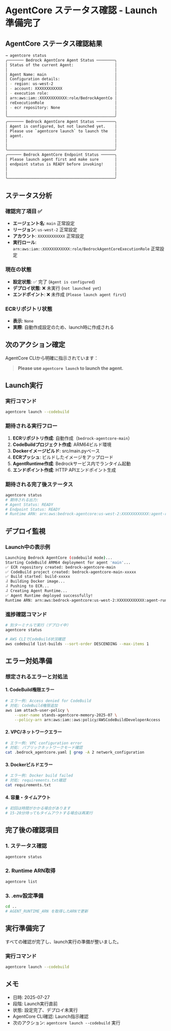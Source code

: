 # AgentCore ステータス確認 - Launch準備完了

## AgentCore ステータス確認結果

```bash
→ agentcore status
╭─────── Bedrock AgentCore Agent Status ────────╮
│ Status of the current Agent:                  │
│                                               │
│ Agent Name: main                              │
│ Configuration details:                        │
│ - region: us-west-2                           │
│ - account: XXXXXXXXXXXX                       │
│ - execution role:                             │
│ arn:aws:iam::XXXXXXXXXXXX:role/BedrockAgentCo │
│ reExecutionRole                               │
│ - ecr repository: None                        │
│                                               │
╰───────────────────────────────────────────────╯
╭─────── Bedrock AgentCore Agent Status ────────╮
│ Agent is configured, but not launched yet.    │
│ Please use `agentcore launch` to launch the   │
│ agent.                                        │
│                                               │
│                                               │
╰───────────────────────────────────────────────╯
╭────── Bedrock AgentCore Endpoint Status ──────╮
│ Please launch agent first and make sure       │
│ endpoint status is READY before invoking!     │
│                                               │
│                                               │
╰───────────────────────────────────────────────╯
```

## ステータス分析

### 確認完了項目 ✅
- **エージェント名**: `main` 正常設定
- **リージョン**: `us-west-2` 正常設定
- **アカウント**: `XXXXXXXXXXXX` 正常設定
- **実行ロール**: `arn:aws:iam::XXXXXXXXXXXX:role/BedrockAgentCoreExecutionRole` 正常設定

### 現在の状態
- **設定状態**: ✅ 完了 (`Agent is configured`)
- **デプロイ状態**: ❌ 未実行 (`not launched yet`)
- **エンドポイント**: ❌ 未作成 (`Please launch agent first`)

### ECRリポジトリ状態
- **表示**: `None` 
- **実際**: 自動作成設定のため、launch時に作成される

## 次のアクション確定

AgentCore CLIから明確に指示されています：

> **Please use `agentcore launch` to launch the agent.**

## Launch実行

### 実行コマンド
```bash
agentcore launch --codebuild
```

### 期待される実行フロー
1. **ECRリポジトリ作成**: 自動作成（`bedrock-agentcore-main`）
2. **CodeBuildプロジェクト作成**: ARM64ビルド環境
3. **Dockerイメージビルド**: src/main.pyベース
4. **ECRプッシュ**: ビルドしたイメージをアップロード
5. **AgentRuntime作成**: Bedrockサービス内でランタイム起動
6. **エンドポイント作成**: HTTP APIエンドポイント生成

### 期待される完了後ステータス
```bash
agentcore status
# 期待される出力:
# Agent Status: READY
# Endpoint Status: READY  
# Runtime ARN: arn:aws:bedrock-agentcore:us-west-2:XXXXXXXXXXXX:agent-runtime/xxxxx
```

## デプロイ監視

### Launch中の表示例
```bash
Launching Bedrock AgentCore (codebuild mode)...
Starting CodeBuild ARM64 deployment for agent 'main'...
✅ ECR repository created: bedrock-agentcore-main
✅ CodeBuild project created: bedrock-agentcore-main-xxxxx
✅ Build started: build-xxxxx
⠼ Building Docker image...
⠼ Pushing to ECR...
⠼ Creating Agent Runtime...
✅ Agent Runtime deployed successfully!
Runtime ARN: arn:aws:bedrock-agentcore:us-west-2:XXXXXXXXXXXX:agent-runtime/xxxxx
```

### 進捗確認コマンド
```bash
# 別ターミナルで実行（デプロイ中）
agentcore status

# AWS CLIでCodeBuild状況確認
aws codebuild list-builds --sort-order DESCENDING --max-items 1
```

## エラー対処準備

### 想定されるエラーと対処法

#### 1. CodeBuild権限エラー
```bash
# エラー例: Access denied for CodeBuild
# 対処: CodeBuild権限追加
aws iam attach-user-policy \
    --user-name stands-agentcore-memory-2025-07 \
    --policy-arn arn:aws:iam::aws:policy/AWSCodeBuildDeveloperAccess
```

#### 2. VPC/ネットワークエラー
```bash
# エラー例: VPC configuration error
# 対処: パブリックネットワークモード確認
cat .bedrock_agentcore.yaml | grep -A 2 network_configuration
```

#### 3. Dockerビルドエラー
```bash
# エラー例: Docker build failed
# 対処: requirements.txt確認
cat requirements.txt
```

#### 4. 容量・タイムアウト
```bash
# 初回は時間がかかる場合があります
# 15-20分待ってもタイムアウトする場合は再実行
```

## 完了後の確認項目

### 1. ステータス確認
```bash
agentcore status
```

### 2. Runtime ARN取得
```bash
agentcore list
```

### 3. .env設定準備
```bash
cd ..
# AGENT_RUNTIME_ARN を取得したARNで更新
```

## 実行準備完了

すべての確認が完了し、launch実行の準備が整いました。

### 実行コマンド
```bash
agentcore launch --codebuild
```

## メモ
- 日時: 2025-07-27
- 段階: Launch実行直前
- 状態: 設定完了、デプロイ未実行
- AgentCore CLI確認: Launch指示確認
- 次のアクション: `agentcore launch --codebuild` 実行